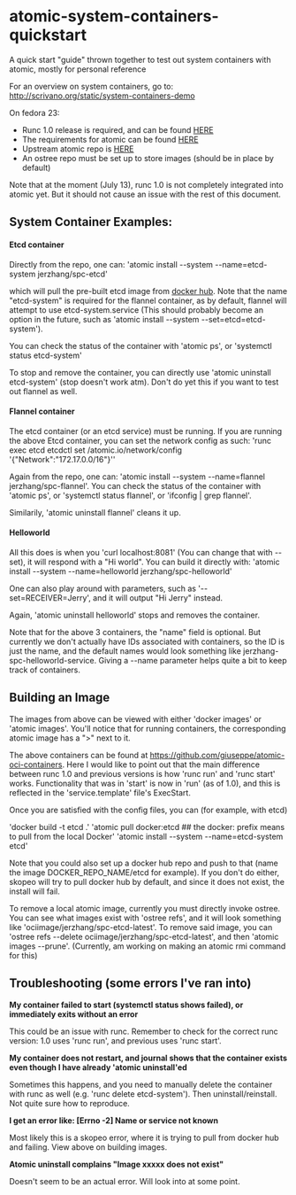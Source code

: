 # atomic-system-containers-quickstart
A quick start "guide" thrown together to test out system containers with atomic, mostly for personal reference

For an overview on system containers, go to: http://scrivano.org/static/system-containers-demo

On fedora 23:
- Runc 1.0 release is required, and can be found [HERE](https://github.com/opencontainers/runc)
- The requirements for atomic can be found [HERE](http://pkgs.fedoraproject.org/cgit/rpms/atomic.git/tree/atomic.spec)
- Upstream atomic repo is [HERE](https://github.com/projectatomic/atomic)
- An ostree repo must be set up to store images (should be in place by default)

Note that at the moment (July 13), runc 1.0 is not completely integrated into atomic yet. But it should not cause an issue with the rest of this document.

## System Container Examples:

#### Etcd container

Directly from the repo, one can: 'atomic install --system --name=etcd-system jerzhang/spc-etcd'

which will pull the pre-built etcd image from [docker hub](https://hub.docker.com/r/jerzhang/spc-etcd/). Note that the name "etcd-system" is required for the flannel container, as by default, flannel will attempt to use etcd-system.service (This should probably become an option in the future, such as 'atomic install --system --set=etcd=etcd-system').

You can check the status of the container with 'atomic ps', or 'systemctl status etcd-system'

To stop and remove the container, you can directly use 'atomic uninstall etcd-system' (stop doesn't work atm). Don't do yet this if you want to test out flannel as well.

#### Flannel container

The etcd container (or an etcd service) must be running. If you are running the above Etcd container, you can set the network config as such: 'runc exec etcd etcdctl set /atomic.io/network/config '{"Network":"172.17.0.0/16"}''

Again from the repo, one can: 'atomic install --system --name=flannel jerzhang/spc-flannel'. You can check the status of the container with 'atomic ps', or 'systemctl status flannel', or 'ifconfig | grep flannel'.

Similarily, 'atomic uninstall flannel' cleans it up.

#### Helloworld

All this does is when you 'curl localhost:8081' (You can change that with --set), it will respond with a "Hi world". You can build it directly with: 'atomic install --system --name=helloworld jerzhang/spc-helloworld'

One can also play around with parameters, such as '--set=RECEIVER=Jerry', and it will output "Hi Jerry" instead.

Again, 'atomic uninstall helloworld' stops and removes the container.


Note that for the above 3 containers, the "name" field is optional. But currently we don't actually have IDs associated with containers, so the ID is just the name, and the default names would look something like jerzhang-spc-helloworld-service. Giving a --name parameter helps quite a bit to keep track of containers.

## Building an Image

The images from above can be viewed with either 'docker images' or 'atomic images'. You'll notice that for running containers, the corresponding atomic image has a ">" next to it.

The above containers can be found at https://github.com/giuseppe/atomic-oci-containers. Here I would like to point out that the main difference between runc 1.0 and previous versions is how 'runc run' and 'runc start' works. Functionality that was in 'start' is now in 'run' (as of 1.0), and this is reflected in the 'service.template' file's ExecStart.

Once you are satisfied with the config files, you can (for example, with etcd)

'docker build -t etcd .'
'atomic pull docker:etcd  ## the docker: prefix means to pull from the local Docker'
'atomic install --system --name=etcd-system etcd'

Note that you could also set up a docker hub repo and push to that (name the image DOCKER_REPO_NAME/etcd for example). If you don't do either, skopeo will try to pull docker hub by default, and since it does not exist, the install will fail.

To remove a local atomic image, currently you must directly invoke ostree. You can see what images exist with 'ostree refs', and it will look something like 'ociimage/jerzhang/spc-etcd-latest'. To remove said image, you can 'ostree refs --delete ociimage/jerzhang/spc-etcd-latest', and then 'atomic images --prune'. (Currently, am working on making an atomic rmi command for this)

## Troubleshooting (some errors I've ran into)

**My container failed to start (systemctl status shows failed), or immediately exits without an error**

This could be an issue with runc. Remember to check for the correct runc version: 1.0 uses 'runc run', and previous uses 'runc start'.

**My container does not restart, and journal shows that the container exists even though I have already 'atomic uninstall'ed**

Sometimes this happens, and you need to manually delete the container with runc as well (e.g. 'runc delete etcd-system'). Then uninstall/reinstall. Not quite sure how to reproduce.

**I get an error like: [Errno -2] Name or service not known**

Most likely this is a skopeo error, where it is trying to pull from docker hub and failing. View above on building images.

**Atomic uninstall complains "Image xxxxx does not exist"**

Doesn't seem to be an actual error. Will look into at some point.
